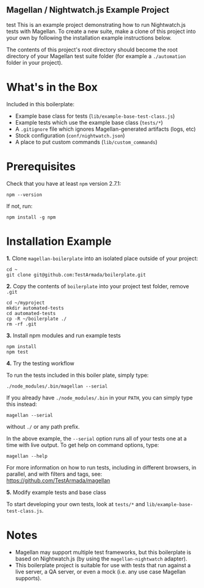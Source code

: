 ## Magellan / Nightwatch.js Example Project

test
This is an example project demonstrating how to run Nightwatch.js tests with Magellan. To create a new suite, make a clone of this project into your own by following the installation example instructions below.

The contents of this project's root directory should become the root directory of your Magellan test suite folder (for example a `./automation` folder in your project).

What's in the Box
=================

Included in this boilerplate:

  - Example base class for tests (`lib/example-base-test-class.js`)
  - Example tests which use the example base class (`tests/*`)
  - A `.gitignore` file which ignores Magellan-generated artifacts (logs, etc)
  - Stock configuration (`conf/nightwatch.json`)
  - A place to put custom commands (`lib/custom_commands`)

Prerequisites
====================

Check that you have at least `npm` version 2.7.1:

```
npm --version
```

If not, run:

```
npm install -g npm
```

Installation Example
====================

**1.** Clone `magellan-boilerplate` into an isolated place outside of your project:

```console
cd ~
git clone git@github.com:TestArmada/boilerplate.git
```

**2.** Copy the contents of `boilerplate` into your project test folder, remove `.git`

```console
cd ~/myproject
mkdir automated-tests
cd automated-tests
cp -R ~/boilerplate ./
rm -rf .git
```

**3.** Install npm modules and run example tests

```console
npm install
npm test
```

**4.** Try the testing workflow

To run the tests included in this boiler plate, simply type:
```console
./node_modules/.bin/magellan --serial
```

If you already have `./node_modules/.bin` in your `PATH`, you can simply type this instead:
```console
magellan --serial
```
without `./` or any path prefix.

In the above example, the `--serial` option runs all of your tests one at a time with live output. To get help on command options, type:
```console
magellan --help
```

For more information on how to run tests, including in different browsers, in parallel, and with filters and tags, see: https://github.com/TestArmada/magellan

**5.** Modify example tests and base class

To start developing your own tests, look at `tests/*` and `lib/example-base-test-class.js`.

Notes
=====

  - Magellan may support multiple test frameworks, but this boilerplate is based on Nightwatch.js (by using the `magellan-nightwatch` adapter).
  - This boilerplate project is suitable for use with tests that run against a live server, a QA server, or even a mock (i.e. any use case Magellan supports).
